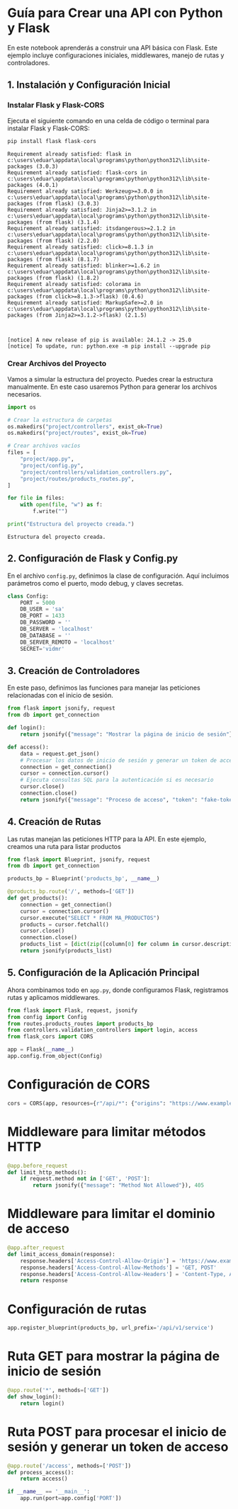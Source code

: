 # Guía para Crear una API con Python y Flask

En este notebook aprenderás a construir una API básica con Flask. 
Este ejemplo incluye configuraciones iniciales, middlewares, manejo de rutas y controladores.


 ## 1. Instalación y Configuración Inicial

 ### Instalar Flask y Flask-CORS
 Ejecuta el siguiente comando en una celda de código o terminal para instalar Flask y Flask-CORS:



```python
pip install flask flask-cors
```

    Requirement already satisfied: flask in c:\users\eduar\appdata\local\programs\python\python312\lib\site-packages (3.0.3)
    Requirement already satisfied: flask-cors in c:\users\eduar\appdata\local\programs\python\python312\lib\site-packages (4.0.1)
    Requirement already satisfied: Werkzeug>=3.0.0 in c:\users\eduar\appdata\local\programs\python\python312\lib\site-packages (from flask) (3.0.3)
    Requirement already satisfied: Jinja2>=3.1.2 in c:\users\eduar\appdata\local\programs\python\python312\lib\site-packages (from flask) (3.1.4)
    Requirement already satisfied: itsdangerous>=2.1.2 in c:\users\eduar\appdata\local\programs\python\python312\lib\site-packages (from flask) (2.2.0)
    Requirement already satisfied: click>=8.1.3 in c:\users\eduar\appdata\local\programs\python\python312\lib\site-packages (from flask) (8.1.7)
    Requirement already satisfied: blinker>=1.6.2 in c:\users\eduar\appdata\local\programs\python\python312\lib\site-packages (from flask) (1.8.2)
    Requirement already satisfied: colorama in c:\users\eduar\appdata\local\programs\python\python312\lib\site-packages (from click>=8.1.3->flask) (0.4.6)
    Requirement already satisfied: MarkupSafe>=2.0 in c:\users\eduar\appdata\local\programs\python\python312\lib\site-packages (from Jinja2>=3.1.2->flask) (2.1.5)
    

    
    [notice] A new release of pip is available: 24.1.2 -> 25.0
    [notice] To update, run: python.exe -m pip install --upgrade pip
    

### Crear Archivos del Proyecto
Vamos a simular la estructura del proyecto.
Puedes crear la estructura manualmente.
En este caso usaremos Python para generar los archivos necesarios.



```python
import os

# Crear la estructura de carpetas
os.makedirs("project/controllers", exist_ok=True)
os.makedirs("project/routes", exist_ok=True)

# Crear archivos vacíos
files = [
    "project/app.py",
    "project/config.py",
    "project/controllers/validation_controllers.py",
    "project/routes/products_routes.py",
]

for file in files:
    with open(file, "w") as f:
        f.write("")

print("Estructura del proyecto creada.")
```

    Estructura del proyecto creada.
    

## 2. Configuración de Flask y Config.py

En el archivo `config.py`, definimos la clase de configuración. 
Aquí incluimos parámetros como el puerto, modo debug, y claves secretas.


```python
class Config:
    PORT = 5000 
    DB_USER = 'sa'
    DB_PORT = 1433
    DB_PASSWORD = ''
    DB_SERVER = 'localhost'
    DB_DATABASE = ''
    DB_SERVER_REMOTO = 'localhost'
    SECRET='vidmr'
```

## 3. Creación de Controladores

En este paso, definimos las funciones para manejar las peticiones relacionadas con el inicio de sesión.



```python
from flask import jsonify, request
from db import get_connection

def login():
    return jsonify({"message": "Mostrar la página de inicio de sesión"})

def access():
    data = request.get_json()
    # Procesar los datos de inicio de sesión y generar un token de acceso
    connection = get_connection()
    cursor = connection.cursor()
    # Ejecuta consultas SQL para la autenticación si es necesario
    cursor.close()
    connection.close()
    return jsonify({"message": "Proceso de acceso", "token": "fake-token"})

```

## 4. Creación de Rutas

Las rutas manejan las peticiones HTTP para la API. 
En este ejemplo, creamos una ruta para listar productos


```python
from flask import Blueprint, jsonify, request
from db import get_connection

products_bp = Blueprint('products_bp', __name__)

@products_bp.route('/', methods=['GET'])
def get_products():
    connection = get_connection()
    cursor = connection.cursor()
    cursor.execute("SELECT * FROM MA_PRODUCTOS")  
    products = cursor.fetchall()
    cursor.close()
    connection.close()
    products_list = [dict(zip([column[0] for column in cursor.description], row)) for row in products]
    return jsonify(products_list)

```

## 5. Configuración de la Aplicación Principal

Ahora combinamos todo en `app.py`, donde configuramos Flask, registramos rutas y aplicamos middlewares.



```python
from flask import Flask, request, jsonify
from config import Config
from routes.products_routes import products_bp
from controllers.validation_controllers import login, access
from flask_cors import CORS

app = Flask(__name__)
app.config.from_object(Config)

```

# Configuración de CORS


```python
cors = CORS(app, resources={r"/api/*": {"origins": "https://www.example.com"}}, methods=['GET', 'POST'])
```

# Middleware para limitar métodos HTTP


```python
@app.before_request
def limit_http_methods():
    if request.method not in ['GET', 'POST']:
        return jsonify({"message": "Method Not Allowed"}), 405
```

# Middleware para limitar el dominio de acceso


```python
@app.after_request
def limit_access_domain(response):
    response.headers['Access-Control-Allow-Origin'] = 'https://www.example.com'
    response.headers['Access-Control-Allow-Methods'] = 'GET, POST'
    response.headers['Access-Control-Allow-Headers'] = 'Content-Type, Authorization'
    return response
```

# Configuración de rutas


```python
app.register_blueprint(products_bp, url_prefix='/api/v1/service')
```

# Ruta GET para mostrar la página de inicio de sesión


```python
@app.route('*', methods=['GET'])
def show_login():
    return login()
```

# Ruta POST para procesar el inicio de sesión y generar un token de acceso


```python
@app.route('/access', methods=['POST'])
def process_access():
    return access()

if __name__ == '__main__':
    app.run(port=app.config['PORT'])
```
